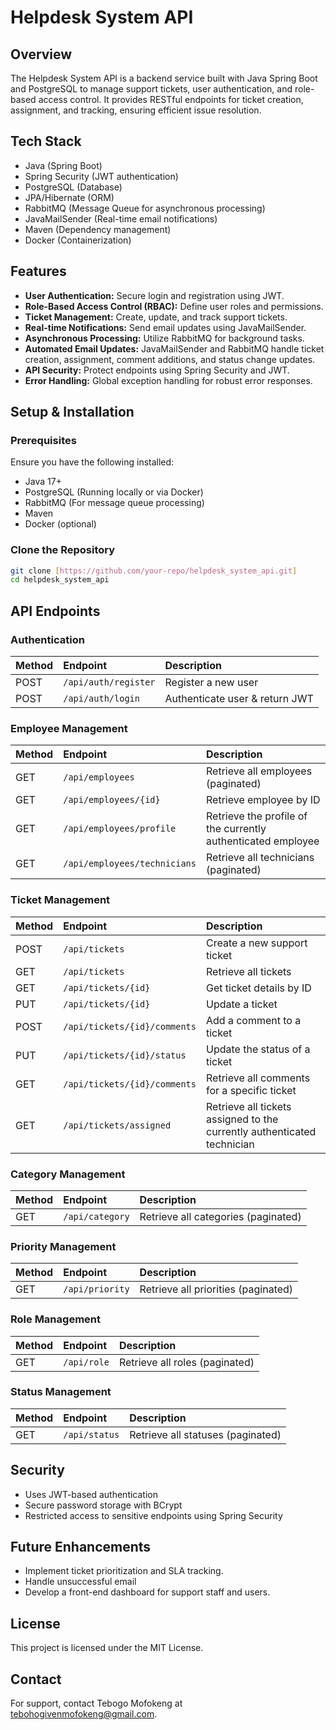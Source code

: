 # Helpdesk System API

## Overview

The Helpdesk System API is a backend service built with Java Spring Boot and PostgreSQL to manage support tickets, user authentication, and role-based access control. It provides RESTful endpoints for ticket creation, assignment, and tracking, ensuring efficient issue resolution.

## Tech Stack

*   Java (Spring Boot)
*   Spring Security (JWT authentication)
*   PostgreSQL (Database)
*   JPA/Hibernate (ORM)
*   RabbitMQ (Message Queue for asynchronous processing)
*   JavaMailSender (Real-time email notifications)
*   Maven (Dependency management)
*   Docker (Containerization)

## Features

*   **User Authentication:** Secure login and registration using JWT.
*   **Role-Based Access Control (RBAC):** Define user roles and permissions.
*   **Ticket Management:** Create, update, and track support tickets.
*   **Real-time Notifications:** Send email updates using JavaMailSender.
*   **Asynchronous Processing:** Utilize RabbitMQ for background tasks.
*   **Automated Email Updates:** JavaMailSender and RabbitMQ handle ticket creation, assignment, comment additions, and status change updates.
*   **API Security:** Protect endpoints using Spring Security and JWT.
*   **Error Handling:** Global exception handling for robust error responses.

## Setup & Installation

### Prerequisites

Ensure you have the following installed:

*   Java 17+
*   PostgreSQL (Running locally or via Docker)
*   RabbitMQ (For message queue processing)
*   Maven
*   Docker (optional)

### Clone the Repository

```bash
git clone [https://github.com/your-repo/helpdesk_system_api.git]
cd helpdesk_system_api
```

## API Endpoints

### Authentication

| Method | Endpoint          | Description                               |
| :----- | :---------------- | :---------------------------------------- |
| POST   | `/api/auth/register` | Register a new user                       |
| POST   | `/api/auth/login`  | Authenticate user & return JWT           |

### Employee Management

| Method | Endpoint           | Description                                                                   |
| :----- | :----------------- | :---------------------------------------------------------------------------- |
| GET    | `/api/employees`    | Retrieve all employees (paginated)                                          |
| GET    | `/api/employees/{id}` | Retrieve employee by ID                                                       |
| GET    | `/api/employees/profile` | Retrieve the profile of the currently authenticated employee              |
| GET    | `/api/employees/technicians` | Retrieve all technicians (paginated)                                       |

### Ticket Management

| Method | Endpoint          | Description                               |
| :----- | :---------------- | :---------------------------------------- |
| POST   | `/api/tickets`     | Create a new support ticket               |
| GET    | `/api/tickets`     | Retrieve all tickets                      |
| GET    | `/api/tickets/{id}` | Get ticket details by ID                    |
| PUT    | `/api/tickets/{id}` | Update a ticket                           |
| POST   | `/api/tickets/{id}/comments` | Add a comment to a ticket                                                   |
| PUT    | `/api/tickets/{id}/status` | Update the status of a ticket                                               |
| GET    | `/api/tickets/{id}/comments` | Retrieve all comments for a specific ticket                               |
| GET    | `/api/tickets/assigned` | Retrieve all tickets assigned to the currently authenticated technician |

### Category Management

| Method | Endpoint        | Description                               |
| :----- | :-------------- | :---------------------------------------- |
| GET    | `/api/category` | Retrieve all categories (paginated)       |

### Priority Management

| Method | Endpoint        | Description                               |
| :----- | :-------------- | :---------------------------------------- |
| GET    | `/api/priority` | Retrieve all priorities (paginated)       |

### Role Management

| Method | Endpoint      | Description                           |
| :----- | :------------ | :------------------------------------ |
| GET    | `/api/role` | Retrieve all roles (paginated)       |

### Status Management

| Method | Endpoint      | Description                           |
| :----- | :------------ | :------------------------------------ |
| GET    | `/api/status` | Retrieve all statuses (paginated)      |

## Security

*   Uses JWT-based authentication
*   Secure password storage with BCrypt
*   Restricted access to sensitive endpoints using Spring Security

## Future Enhancements

*   Implement ticket prioritization and SLA tracking.
*   Handle unsuccessful email
*   Develop a front-end dashboard for support staff and users.

## License

This project is licensed under the MIT License.

## Contact

For support, contact Tebogo Mofokeng at tebohogivenmofokeng@gmail.com.
